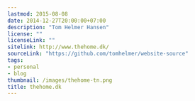 ```yaml
---
lastmod: 2015-08-08
date: 2014-12-27T20:00:00+07:00
description: "Tom Helmer Hansen"
license: ""
licenseLink: ""
sitelink: http://www.thehome.dk/
sourceLink: "https://github.com/tomhelmer/website-source"
tags:
- personal
- blog
thumbnail: /images/thehome-tn.png
title: thehome.dk
---
```


